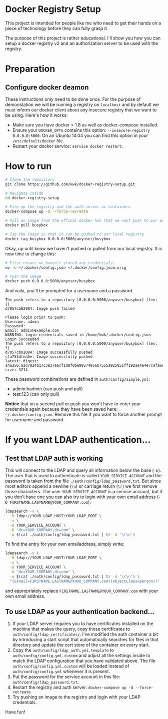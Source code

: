 # Docker Registry Setup

This project is intended for people like me who need to get their hands on a
piece of technology before they can fully grasp it.

The purpose of this project is rather educational. I'll show you how you can
setup a docker registry v2 and an authorization server to be used with the
registry.

# Preparation

## Configure docker deamon

These instructions only need to be done once. For the purpose of demonstation we
will be running a registry on `localhost` and by default we must inform our
docker client about any insecure registry that we want to be using. Here's how
it works:

* Make sure you have docker > 1.8 as well as docker-compose installed.
* Ensure your `DOCKER_OPTS` contains this option: `--insecure-registry 0.0.0.0:5000`.
  On an Ubuntu 14.04 you can find this option in your `/etc/default/docker` file.
* Restart your docker service: `service docker restart`.

# How to run

```bash
# Clone the repository
git clone https://github.com/kwk/docker-registry-setup.git

# Navigate inside
cd docker-registry-setup

# Fire up the registry and the auth server as containers
docker-compose up -d --force-recreate

# Pull an image from the offical docker hub that we want push to our own secured registry
docker pull busybox

# Tag the image so that it can be pushed to our local registry
docker tag busybox 0.0.0.0:5000/anyuser/busybox
```

Okay, up until know we haven't pushed or pulled from our local registry. It is
now time to change this:

```bash
# First ensure we haven't stored any credentials:
mv -b ~/.docker/config.json ~/.docker/config.json.orig

# Push the image
docker push 0.0.0.0:5000/anyuser/busybox
```

And voila, you'll be prompted for a username and a password.

```
The push refers to a repository [0.0.0.0:5000/anyuser/busybox] (len: 1)
d7057cb02084: Image push failed 

Please login prior to push:
Username: admin
Password: 
Email: admin@example.com
WARNING: login credentials saved in /home/kwk/.docker/config.json
Login Succeeded
The push refers to a repository [0.0.0.0:5000/anyuser/busybox] (len: 1)
d7057cb02084: Image successfully pushed 
cfa753dfea5e: Image successfully pushed 
latest: digest: sha256:a2d7824b17c3837e6cf1d8f0be99574956b7555a925851ff192aa4e4e7cafa6e size: 3214
```

These password combinations are defined in `auth/config/simple.yml`:

  * admin:badmin    (can push and pull)
  * test:123   (can only pull)

**Notice** that on a second pull or push you won't have to enter your
credentials again because they have been saved here: `~/.docker/config.json`.
Remove this file if you want to force another prompt for username and password.

# If you want LDAP authentication...

## Test that LDAP auth is working

This will connect to the LDAP and query all information below the base (`-b`).
The user that is used to authenticate is called `YOUR_SERVICE_ACCOUNT`
and the password is taken from the file `./auth/config/ldap_password.txt`. But
since most editors append a newline (`\n`) or carriage return (`\r`) we first
remove those characters. The user `YOUR_SERVICE_ACCOUNT` is a service account,
but if you don't have one you can also try to login with your own email address
(`-D FIRSTNAME.LASTNAME@YOUR_COMPANY.com`).

```bash
ldapsearch -v \
  -H ldap://YOUR_LDAP_HOST:YOUR_LDAP_PORT \
  -x \
  -D YOUR_SERVICE_ACCOUNT \
  -b "dc=YOUR_COMPANY,dc=com" \
  -w $(cat ./auth/config/ldap_password.txt | tr -d '\r\n')
```

To find the entry for your own emailaddress, simply write:

```bash
ldapsearch -v \
  -H ldap://YOUR_LDAP_HOST:YOUR_LDAP_PORT \
  -x \
  -D YOUR_SERVICE_ACCOUNT \
  -b "dc=YOUR_COMPANY,dc=com" \
  -w $(cat ./auth/config/ldap_password.txt | tr -d '\r\n') \
  "(&(mail=FIRSTNAME.LASTNAME@YOUR_COMPANY.com)(objectClass=person))"
```

and appropriately replace `FIRSTNAME.LASTNAME@YOUR_COMPANY.com` with your own
email address.

## To use LDAP as your authentication backend...

1. If your LDAP server requires you to have certificates installed on the
machine that makes the query, copy those certificates to 
`auth/config/ldap_certificates/`. I've modified the auth container a bit by
introducing a start script that automatically searches for files in that
directory and update the cert store of the container on every start.
2. Copy the `auth/config/ldap_auth.yml.template` to 
`auth/config/config.yml.custom` and adjust all the settings inside to match the
LDAP configuration that you have validated above. The file
`auth/config/config.yml.custom` will be loaded instead of
`auth/config/config.yml` whenever it is present.
3. Put the password for the service account in this file: 
`auth/config/ldap_password.txt`.
4. Restart the registry and auth server: `docker-compose up -d --force-recreate`
5. Try pushing an image to the registry and login with your LDAP credentials.


Have fun!
